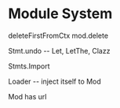 # Module System

deleteFirstFromCtx
mod.delete

Stmt.undo -- Let, LetThe, Clazz

Stmts.Import

Loader -- inject itself to Mod

Mod has url
